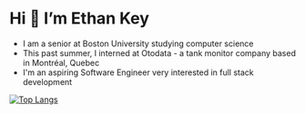 # Hi 👋 I’m Ethan Key
- I am a senior at Boston University studying computer science
- This past summer, I interned  at Otodata - a tank monitor company based in Montréal, Quebec
- I'm an aspiring Software Engineer very interested in full stack development

[![Top Langs](https://github-readme-stats.vercel.app/api/top-langs/?username=ethanrkey&bg_color=101426&text_color=fffefe&langs_count=7)](https://github.com/ethanrkey/github-readme-stats)
<!---
ethanrkey/ethanrkey is a ✨ special ✨ repository because its `README.md` (this file) appears on your GitHub profile.
You can click the Preview link to take a look at your changes.
--->

